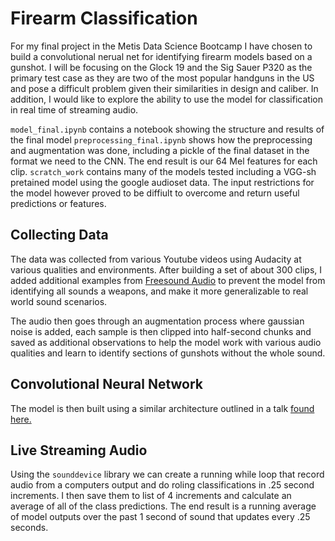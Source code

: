 # Firearm Classification
For my final project in the Metis Data Science Bootcamp I have chosen to build a convolutional nerual net for identifying firearm models based on a gunshot. I will be focusing on the Glock 19 and the Sig Sauer P320 as the primary test case as they are two of the most popular handguns in the US and pose a difficult problem given their similarities in design and caliber. In addition, I would like to explore the ability to use the model for classification in real time of streaming audio.

`model_final.ipynb` contains a notebook showing the structure and results of the final model
`preprocessing_final.ipynb` shows how the preprocessing and augmentation was done, including a pickle of the final dataset in the format we need to the CNN. The end result is our 64 Mel features for each clip.
`scratch_work` contains many of the models tested including a VGG-sh pretained model using the google audioset data. The input restrictions for the model however proved to be diffiult to overcome and return useful predictions or features. 

## Collecting Data
The data was collected from various Youtube videos using Audacity at various qualities and environments. After building a set of about 300 clips, I added additional examples from [Freesound Audio](https://www.kaggle.com/c/freesound-audio-tagging-2019) to prevent the model from identifying all sounds a weapons, and make it more generalizable to real world sound scenarios.

The audio then goes through an augmentation process where gaussian noise is added, each sample is then clipped into half-second chunks and saved as additional observations to help the model work with various audio qualities and learn to identify sections of gunshots without the whole sound.

## Convolutional Neural Network
The model is then built using a similar architecture outlined in a talk [found here.](https://github.com/jonnor/ESC-CNN-microcontroller/blob/master/presentation/presentation.md)

## Live Streaming Audio
Using the `sounddevice` library we can create a running while loop that record audio from a computers output and do roling classifications in .25 second increments. I then save them to list of 4 increments and calculate an average of all of the class predictions. The end result is a running average of model outputs over the past 1 second of sound that updates every .25 seconds. 

